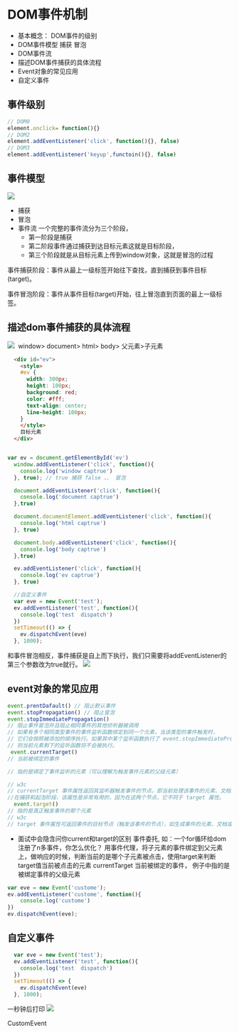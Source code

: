 # DOM事件机制

- 基本概念： DOM事件的级别
- DOM事件模型 捕获 冒泡
- DOM事件流
- 描述DOM事件捕获的具体流程
- Event对象的常见应用
- 自定义事件

## 事件级别

```javascript
// DOM0 
element.onclick= function(){}
// DOM2 
element.addEventListener('click', function(){}, false)
// DOM3 
element.addEventListener('keyup',functoin(){}, false)
```
## 事件模型

![](../assets/dom-1.png)
- 捕获
- 冒泡
- 事件流
一个完整的事件流分为三个阶段，
	- 第一阶段是捕获
	- 第二阶段事件通过捕获到达目标元素这就是目标阶段，
	- 第三个阶段就是从目标元素上传到window对象，这就是冒泡的过程

事件捕获阶段：事件从最上一级标签开始往下查找，直到捕获到事件目标(target)。

事件冒泡阶段：事件从事件目标(target)开始，往上冒泡直到页面的最上一级标签。
## 描述dom事件捕获的具体流程
![](../assets/dom-2.png)
​	window> document> html> body> 父元素>子元素

```html
  <div id="ev">
    <style>
    #ev {
      width: 300px;
      height: 100px;
      background: red;
      color: #fff;
      text-align: center;
      line-height: 100px;
    }
    </style>
    目标元素
  </div>
```
```javascript

var ev = document.getElementById('ev')
  window.addEventListener('click', function(){
    console.log('window captrue')
  }, true); // true 捕获 false 、、 冒泡

  document.addEventListener('click', function(){
    console.log('document captrue')
  },true)

  document.documentElement.addEventListener('click', function(){
    console.log('html captrue')
  }, true)

  document.body.addEventListener('click', function(){
    console.log('body captrue')
  },true)

  ev.addEventListener('click', function(){
    console.log('ev captrue')
  }, true)

  //自定义事件
  var eve = new Event('test');
  ev.addEventListener('test', function(){
    console.log('test  dispatch')
  })
  setTimeout(() => {
    ev.dispatchEvent(eve)
  }, 1000);
```
和事件冒泡相反，事件捕获是自上而下执行，我们只需要将addEventListener的第三个参数改为true就行。
![](../assets/dom-3.png)
## event对象的常见应用

```javascript
event.prentDafault() // 阻止默认事件
event.stopPropagation() // 阻止冒泡
event.stopImmediatePropagation() 
// 阻止事件冒泡并且阻止相同事件的其他侦听器被调用
// 如果有多个相同类型事件的事件监听函数绑定到同一个元素，当该类型的事件触发时，
// 它们会按照被添加的顺序执行。如果其中某个监听函数执行了 event.stopImmediatePropagation() 方法，
// 则当前元素剩下的监听函数将不会被执行。
 event.currentTarget() 
// 当前被绑定的事件

// 指的是绑定了事件监听的元素（可以理解为触发事件元素的父级元素）

// w3c
// currentTarget 事件属性返回其监听器触发事件的节点，即当前处理该事件的元素、文档或窗口。
//在捕获和起泡阶段，该属性是非常有用的，因为在这两个节点，它不同于 target 属性。
  event.target()
// 指的是真正触发事件的那个元素
// w3c 
// target 事件属性可返回事件的目标节点（触发该事件的节点），如生成事件的元素、文档或窗口
```

- 面试中会隐含问你current和target的区别
事件委托,
如：一个for循环给dom注册了n多事件，你怎么优化？
用事件代理，将子元素的事件绑定到父元素上，做响应的时候，判断当前的是哪个子元素被点击，使用target来判断
target值当前被点击的元素
currentTarget
当前被绑定的事件， 例子中指的是被绑定事件的父级元素

```javascript
var eve = new Event('custome');
ev.addEventListener('custome', function(){
	console.log('custome')
})
ev.dispatchEvent(eve);
```

## 自定义事件

```javascript
  var eve = new Event('test');
  ev.addEventListener('test', function(){
    console.log('test  dispatch')
  })
  setTimeout(() => {
    ev.dispatchEvent(eve)
  }, 1000);
```
一秒钟后打印
![](../assets/dom-4.png)


CustomEvent